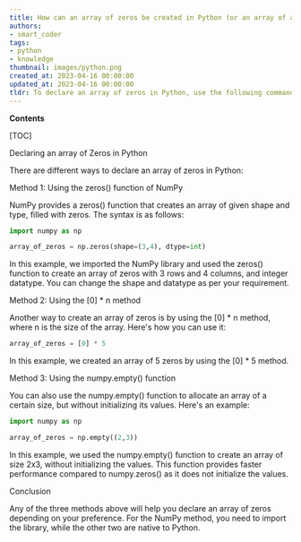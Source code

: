 ```yaml
---
title: How can an array of zeros be created in Python (or an array of a specific size)?
authors:
- smart_coder
tags:
- python
- knowledge
thumbnail: images/python.png
created_at: 2023-04-16 00:00:00
updated_at: 2023-04-16 00:00:00
tldr: To declare an array of zeros in Python, use the following command `array\_name = [0] * size\_of\_array` (replace `array\_name` and `size\_of\_array` with your desired variable names and values).
---
```


**Contents**

[TOC]

Declaring an array of Zeros in Python

There are different ways to declare an array of zeros in Python:

Method 1: Using the zeros() function of NumPy

NumPy provides a zeros() function that creates an array of given shape and type, filled with zeros. The syntax is as follows:

```python
import numpy as np

array_of_zeros = np.zeros(shape=(3,4), dtype=int)
```

In this example, we imported the NumPy library and used the zeros() function to create an array of zeros with 3 rows and 4 columns, and integer datatype. You can change the shape and datatype as per your requirement.

Method 2: Using the [0] * n method

Another way to create an array of zeros is by using the [0] * n method, where n is the size of the array. Here's how you can use it:

```python
array_of_zeros = [0] * 5
```

In this example, we created an array of 5 zeros by using the [0] * 5 method.

Method 3: Using the numpy.empty() function

You can also use the numpy.empty() function to allocate an array of a certain size, but without initializing its values. Here's an example:

```python
import numpy as np

array_of_zeros = np.empty((2,3))
```

In this example, we used the numpy.empty() function to create an array of size 2x3, without initializing the values. This function provides faster performance compared to numpy.zeros() as it does not initialize the values.

Conclusion

Any of the three methods above will help you declare an array of zeros depending on your preference. For the NumPy method, you need to import the library, while the other two are native to Python.
